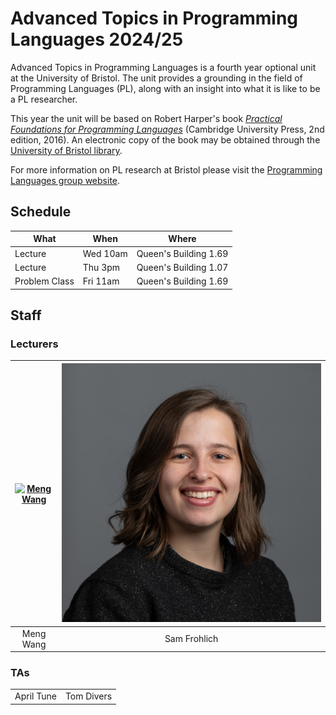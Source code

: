# Advanced Topics in Programming Languages 2024/25

Advanced Topics in Programming Languages is a fourth year optional unit at the
University of Bristol. The unit provides a grounding in the field of Programming
Languages (PL), along with an insight into what it is like to be a PL
researcher.

This year the unit will be based on Robert Harper's book [_Practical Foundations for
Programming Languages_](https://www.cs.cmu.edu/~rwh/pfpl/) (Cambridge University
Press, 2nd edition, 2016). An electronic copy of the book may be obtained
through the [University of Bristol library](https://www.bristol.ac.uk/library/).

For more information on PL research at Bristol please visit the [Programming Languages
group website](https://plrg-bristol.github.io/).

## Schedule

| What          | When           | Where                                     |
|---------------|----------------|-------------------------------------------|
| Lecture       | Wed 10am       | Queen's Building 1.69                     |
| Lecture       | Thu 3pm        | Queen's Building 1.07                     |
| Problem Class | Fri 11am       | Queen's Building 1.69                     |

## Staff

### Lecturers

| [![Meng Wang](Images/Staff/Meng.png#face)](https://mengwangoxf.github.io/) | [![Sam Frohlich](Images/Staff/Sam.jpg#face)](https://samfrohlich.github.io/) |
| :-------------------------------:|:------------------------:|
| Meng Wang                        | Sam Frohlich             |
### TAs

|                              | | 
| :------------------------:   | :-------------------------------------------:|
| April Tune                   | Tom Divers                                 |